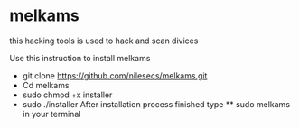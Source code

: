# melkams
this hacking tools is used to hack and scan divices

Use this instruction to install melkams
  * git clone https://github.com/nilesecs/melkams.git
  * Cd melkams
  * sudo chmod +x installer
  * sudo ./installer
  After installation process finished type
   ** sudo melkams 
 in your terminal
